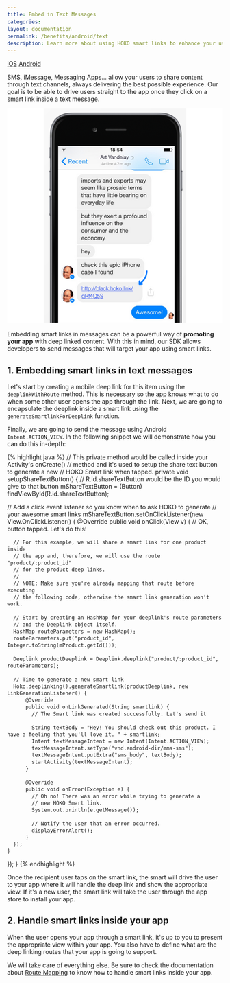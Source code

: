 ```yaml
---
title: Embed in Text Messages
categories:
layout: documentation
permalink: /benefits/android/text
description: Learn more about using HOKO smart links to enhance your user experience.
---
```


<a href="http://support.hokolinks.com/benefits/ios/text/" class="tab">iOS</a>
<a href="#" class="tab active">Android</a>

SMS, iMessage, Messaging Apps... allow your users to share content through text channels,
always delivering the best possible experience. Our goal is to be able to drive users straight
to the app once they click on a smart link inside a text message.

![Smart links in text messages](/assets/images/hoko-smart-link.png)

Embedding smart links in messages can be a powerful way
of **promoting your app** with deep linked content. With this in mind, our SDK allows
developers to send messages that will target your app using smart links.

## 1. Embedding smart links in text messages

Let's start by creating a mobile deep link for this item using the `deeplinkWithRoute` method.
This is necessary so the app knows what to do when some other user opens the app through the link.
Next, we are going to encapsulate the deeplink inside a smart
link using the `generateSmartlinkForDeeplink` function.

Finally, we are going to send the message using Android `Intent.ACTION_VIEW`.
In the following snippet we will demonstrate how you can do this in-depth:

{% highlight java %}
// This private method would be called inside your Activity's onCreate()
// method and it's used to setup the share text button to generate a new
// HOKO Smart link when tapped.
private void setupShareTextButton() {
  // R.id.shareTextButton would be the ID you would give to that button
  mShareTextButton = (Button) findViewById(R.id.shareTextButton);

  // Add a click event listener so you know when to ask HOKO to generate
  // your awesome smart links
  mShareTextButton.setOnClickListener(new View.OnClickListener() {
    @Override
    public void onClick(View v) {
      // OK, button tapped. Let's do this!

      // For this example, we will share a smart link for one product inside
      // the app and, therefore, we will use the route "product/:product_id"
      // for the product deep links.
      //
      // NOTE: Make sure you're already mapping that route before executing
      // the following code, otherwise the smart link generation won't work.

      // Start by creating an HashMap for your deeplink's route parameters
      // and the Deeplink object itself.
      HashMap routeParameters = new HashMap();
      routeParameters.put("product_id", Integer.toString(mProduct.getId()));

      Deeplink productDeeplink = Deeplink.deeplink("product/:product_id", routeParameters);

      // Time to generate a new smart link
      Hoko.deeplinking().generateSmartlink(productDeeplink, new LinkGenerationListener() {
          @Override
          public void onLinkGenerated(String smartlink) {
            // The Smart link was created successfully. Let's send it

            String textBody = "Hey! You should check out this product. I have a feeling that you'll love it. " + smartlink;
            Intent textMessageIntent = new Intent(Intent.ACTION_VIEW);
            textMessageIntent.setType("vnd.android-dir/mms-sms");
            textMessageIntent.putExtra("sms_body", textBody);
            startActivity(textMessageIntent);
          }

          @Override
          public void onError(Exception e) {
            // Oh no! There was an error while trying to generate a
            // new HOKO Smart link.
            System.out.println(e.getMessage());

            // Notify the user that an error occurred.
            displayErrorAlert();
          }
      });
    }
  });
}
{% endhighlight %}

Once the recipient user taps on the smart link, the smart will drive the user to your app
where it will handle the deep link and show the appropriate view. If it's a new user, the smart link
will take the user through the app store to install your app.

## 2. Handle smart links inside your app

When the user opens your app through a smart link, it's up to you to present the appropriate view
within your app. You also have to define what are the deep linking routes that your app is going to
support.

We will take care of everything else. Be sure to check the documentation about
[Route Mapping](http://support.hokolinks.com/android/android-deeplinking/#route-mapping-using-annotations)
to know how to handle smart links inside your app.
